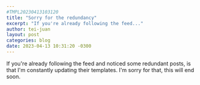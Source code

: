 ```yaml
---
#TMPL20230413103120
title: "Sorry for the redundancy"
excerpt: "If you're already following the feed..."
author: tei-juan
layout: post
categories: blog
date: 2023-04-13 10:31:20 -0300
---
```


If you're already following the feed and noticed some redundant posts, is that I'm constantly updating their templates. I'm sorry for that, this will end soon.
